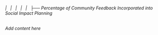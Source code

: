###### |   |   |   |   |   ├── Percentage of Community Feedback Incorporated into Social Impact Planning

*Add content here*